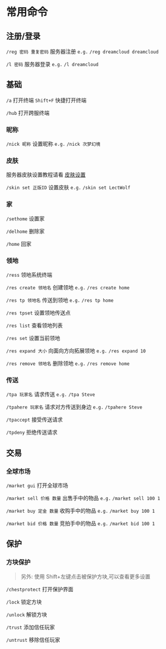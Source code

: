 # 常用命令

## 注册/登录

`/reg 密码 重复密码` 服务器注册 `e.g.` `/reg dreamcloud dreamcloud`

`/l 密码` 服务器登录 `e.g.` `/l dreamcloud`

## 基础

`/a` 打开终端 `Shift+F` 快捷打开终端

`/hub` 打开跨服终端

### 昵称

`/nick 昵称` 设置昵称 `e.g.` `/nick 次梦幻境`

### 皮肤

服务器皮肤设置教程请看 [皮肤设置](skin-setup)

`/skin set 正版ID` 设置皮肤 `e.g.` `/skin set LectWolf`

### 家

`/sethome` 设置家

`/delhome` 删除家

`/home` 回家

### 领地

`/ress` 领地系统终端

`/res create 领地名` 创建领地 `e.g.` `/res create home`

`/res tp 领地名` 传送到领地 `e.g.` `/res tp home`

`/res tpset` 设置领地传送点

`/res list` 查看领地列表

`/res set` 设置当前领地

`/res expand 大小` 向面向方向拓展领地 `e.g.` `/res expand 10`

`/res remove 领地名` 删除领地 `e.g.` `/res remove home`

### 传送

`/tpa 玩家名` 请求传送 `e.g.` `/tpa Steve`

`/tpahere 玩家名` 请求对方传送到身边 `e.g.` `/tpahere Steve`

`/tpaccept` 接受传送请求

`/tpdeny` 拒绝传送请求

## 交易

### 全球市场

`/market gui` 打开全球市场

`/market sell 价格 数量` 出售手中的物品 `e.g.` `/market sell 100 1`

`/market buy 定金 数量` 收购手中的物品 `e.g.` `/market buy 100 1`

`/market bid 价格 数量` 竞拍手中的物品 `e.g.` `/market bid 100 1`

## 保护

### 方块保护

> 另外: 使用 Shift+左键点击被保护方块,可以查看更多设置

`/chestprotect` 打开保护界面

`/lock` 锁定方块

`/unlock` 解锁方块

`/trust` 添加信任玩家

`/untrust` 移除信任玩家
